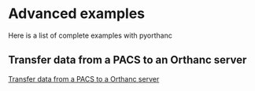 # Advanced examples 

Here is a list of complete examples with pyorthanc

## Transfer data from a PACS to an Orthanc server

[Transfer data from a PACS to a Orthanc server](https://github.com/ylemarechal/dicom-transfer)   

